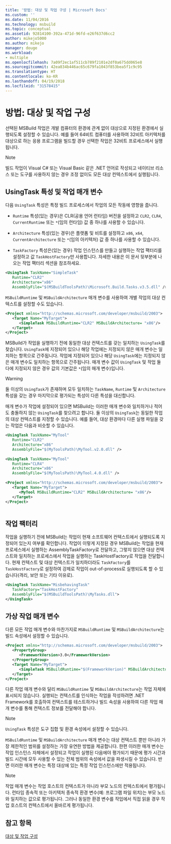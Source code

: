 ```yaml
---
title: '방법: 대상 및 작업 구성 | Microsoft Docs'
ms.custom: ''
ms.date: 11/04/2016
ms.technology: msbuild
ms.topic: conceptual
ms.assetid: 92814100-392a-471d-96fd-e26f637d6cc2
author: mikejo5000
ms.author: mikejo
manager: douge
ms.workload:
- multiple
ms.openlocfilehash: 7a09f2ec1af511cb789f2101e2df0a675dd065e8
ms.sourcegitcommit: 42ea834b446ac65c679fa1043f853bea5f1c9c95
ms.translationtype: HT
ms.contentlocale: ko-KR
ms.lasthandoff: 04/19/2018
ms.locfileid: "31578415"
---
```

# <a name="how-to-configure-targets-and-tasks"></a>방법: 대상 및 작업 구성
선택된 MSBuild 작업은 개발 컴퓨터의 환경에 관계 없이 대상으로 지정된 환경에서 실행되도록 설정할 수 있습니다. 예를 들어 64비트 컴퓨터를 사용하여 32비트 아키텍처를 대상으로 하는 응용 프로그램을 빌드할 경우 선택한 작업은 32비트 프로세스에서 실행됩니다.  
  
> [!NOTE]
>  빌드 작업이 Visual C# 또는 Visual Basic 같은 .NET 언어로 작성되고 네이티브 리소스 또는 도구를 사용하지 않는 경우 조정 없이도 모든 대상 컨텍스트에서 실행됩니다.  
  
## <a name="usingtask-attributes-and-task-parameters"></a>UsingTask 특성 및 작업 매개 변수  
 다음 `UsingTask` 특성은 특정 빌드 프로세스에서 작업의 모든 작동에 영향을 줍니다.  
  
-   `Runtime` 특성(있는 경우)은 CLR(공용 언어 런타임) 버전을 설정하고 `CLR2`, `CLR4`, `CurrentRuntime` 또는 `*`(임의 런타임) 값 중 하나를 사용할 수 있습니다.  
  
-   `Architecture` 특성(있는 경우)은 플랫폼 및 비트를 설정하고 `x86`, `x64`, `CurrentArchitecture` 또는 `*`(임의 아키텍처) 값 중 하나를 사용할 수 있습니다.  
  
-   `TaskFactory` 특성은(있는 경우) 작업 인스턴스를 만들고 실행하는 작업 팩터리를 설정하고 값 `TaskHostFactory`만 사용합니다. 자세한 내용은 이 문서 뒷부분에 나오는 작업 팩터리 섹션을 참조하세요.  
  
```xml  
<UsingTask TaskName="SimpleTask"   
   Runtime="CLR2"  
   Architecture="x86"  
   AssemblyFile="$(MSBuildToolsPath)\Microsoft.Build.Tasks.v3.5.dll" />  
```  
  
 `MSBuildRuntime` 및 `MSBuildArchitecture` 매개 변수를 사용하여 개별 작업의 대상 컨텍스트를 설정할 수도 있습니다.  
  
```xml  
<Project xmlns="http://schemas.microsoft.com/developer/msbuild/2003">  
   <Target Name="MyTarget">  
      <SimpleTask MSBuildRuntime="CLR2" MSBuildArchitecture= "x86"/>  
   </Target>  
</Project>  
```  
  
 MSBuild가 작업을 실행하기 전에 동일한 대상 컨텍스트를 갖는 일치하는 `UsingTask`를 찾습니다.  `UsingTask`에 지정되어 있으나 해당 작업에는 지정되지 않은 매개 변수는 일치하는 항목으로 간주됩니다.  작업에 지정되어 있으나 해당 `UsingTask`에는 지정되지 않은 매개 변수도 일치하는 항목으로 간주됩니다. 매개 변수 값이 `UsingTask` 및 작업 둘 다에 지정되지 않은 경우 값의 기본값은 `*`(임의 매개 변수)입니다.  
  
> [!WARNING]
>  둘 이상의 `UsingTask`가 존재하며 모두 일치하는 `TaskName`, `Runtime` 및 `Architecture` 특성을 갖는 경우 마지막으로 평가되는 특성이 다른 특성을 대신합니다.  
  
 매개 변수가 작업에 설정되어 있으면 MSBuild는 이러한 매개 변수와 일치하거나 적어도 충돌하지 않는 `UsingTask`를 찾으려고 합니다.  둘 이상의 `UsingTask`는 동일한 작업의 대상 컨텍스트를 지정할 수 있습니다.  예를 들어, 대상 환경마다 다른 실행 파일을 갖는 작업은 다음과 비슷할 수 있습니다.  
  
```xml  
<UsingTask TaskName="MyTool"   
   Runtime="CLR2"  
   Architecture="x86"  
   AssemblyFile="$(MyToolsPath)\MyTool.v2.0.dll" />  
  
<UsingTask TaskName="MyTool"   
   Runtime="CLR4"  
   Architecture="x86"  
   AssemblyFile="$(MyToolsPath)\MyTool.4.0.dll" />  
  
<Project xmlns="http://schemas.microsoft.com/developer/msbuild/2003">  
   <Target Name="MyTarget">  
      <MyTool MSBuildRuntime="CLR2" MSBuildArchitecture= "x86"/>  
   </Target>  
</Project>  
  
```  
  
## <a name="task-factories"></a>작업 팩터리  
 작업을 실행하기 전에 MSBuild는 작업이 현재 소프트웨어 컨텍스트에서 실행되도록 지정되어 있는지 여부를 확인합니다.  작업이 이렇게 지정된 경우 MSBuild는 작업을 현재 프로세스에서 실행하는 AssemblyTaskFactory로 전달하고, 그렇지 않으면 대상 컨텍스트와 일치하는 프로세스에서 작업을 실행하는 TaskHostFactory로 작업을 전달합니다. 현재 컨텍스트 및 대상 컨텍스트가 일치하더라도 `TaskFactory`를 `TaskHostFactory`로 설정하여 강제로 작업이 out-of-process로 실행되도록 할 수 있습니다(격리, 보안 또는 기타 이유로).  
  
```xml  
<UsingTask TaskName="MisbehavingTask"   
   TaskFactory="TaskHostFactory"  
   AssemblyFile="$(MSBuildToolsPath)\MyTasks.dll">  
</UsingTask>  
```  
  
## <a name="phantom-task-parameters"></a>가상 작업 매개 변수  
 다른 모든 작업 매개 변수와 마찬가지로 `MSBuildRuntime` 및 `MSBuildArchitecture`는 빌드 속성에서 설정할 수 있습니다.  
  
```xml  
<Project xmlns="http://schemas.microsoft.com/developer/msbuild/2003">  
   <PropertyGroup>  
      <FrameworkVersion>3.0</FrameworkVersion>  
   </PropertyGroup>  
   <Target Name="MyTarget">  
      <SimpleTask MSBuildRuntime="$(FrameworkVerion)" MSBuildArchitecture= "x86"/>  
   </Target>  
</Project>  
```  
  
 다른 작업 매개 변수와 달리 `MSBuildRuntime` 및 `MSBuildArchitecture`는 작업 자체에 표시되지 않습니다.  실행되는 컨텍스트를 인식하는 작업을 작성하려면 .NET Framework를 호출하여 컨텍스트를 테스트하거나 빌드 속성을 사용하여 다른 작업 매개 변수를 통해 컨텍스트 정보를 전달해야 합니다.  
  
> [!NOTE]
>  `UsingTask` 특성은 도구 집합 및 환경 속성에서 설정할 수 있습니다.  
  
 `MSBuildRuntime` 및 `MSBuildArchitecture` 매개 변수는 대상 컨텍스트 뿐만 아니라 가장 제한적인 범위를 설정하는 가장 유연한 방법을 제공합니다.  한편 이러한 매개 변수는 작업 인스턴스 자체에서 설정되고 작업이 실행된 다음에야 평가되기 때문에 평가 시간과 빌드 시간에 모두 사용할 수 있는 전체 범위의 속성에서 값을 파생시킬 수 있습니다.  반면 이러한 매개 변수는 특정 대상에 있는 특정 작업 인스턴스에만 적용됩니다.  
  
> [!NOTE]
>  작업 매개 변수는 작업 호스트의 컨텍스트가 아니라 부모 노드의 컨텍스트에서 평가됩니다. 런타임 종속적 또는 아키텍처 종속적 환경 변수(예: 프로그램 파일 위치)는 부모 노드와 일치하는 값으로 평가됩니다.  그러나 동일한 환경 변수를 작업에서 직접 읽을 경우 작업 호스트의 컨텍스트에서 올바르게 평가됩니다.  
  
## <a name="see-also"></a>참고 항목  
 [대상 및 작업 구성](../msbuild/configuring-targets-and-tasks.md)
